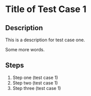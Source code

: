 # Title of Test Case 1

## Description

This is a description for test case one.

Some more words.

## Steps

1. Step one (test case 1)
2. Step two (test case 1)
3. Step three (test case 1)
